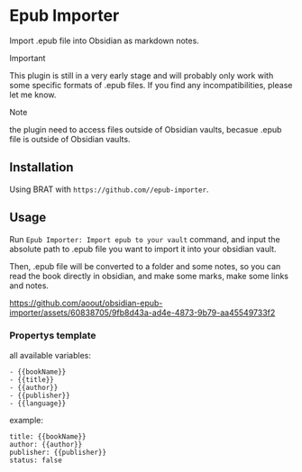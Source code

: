 # Epub Importer

Import .epub file into Obsidian as markdown notes.

> [!IMPORTANT]
> This plugin is still in a very early stage and will probably only work with some specific formats of .epub files. If you find any incompatibilities, please let me know.

> [!NOTE]
> the plugin need to access files outside of Obsidian vaults, becasue .epub file is outside of Obsidian vaults. 

## Installation

Using BRAT with `https://github.com//epub-importer`.

## Usage

Run `Epub Importer: Import epub to your vault` command, 
and input the absolute path to .epub file you want to import it into your obsidian vault.

Then, .epub file will be converted to a folder and some notes, 
so you can read the book directly in obsidian, and make some marks, make some links and notes.

https://github.com/aoout/obsidian-epub-importer/assets/60838705/9fb8d43a-ad4e-4873-9b79-aa45549733f2

### Propertys template

all available variables:

``````
- {{bookName}}
- {{title}}
- {{author}}
- {{publisher}}
- {{language}}
``````

example:

```
title: {{bookName}}
author: {{author}}
publisher: {{publisher}}
status: false
```